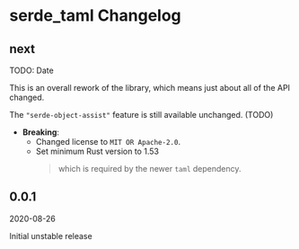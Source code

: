 # serde_taml Changelog

<!-- markdownlint-disable no-trailing-punctuation -->

## next

TODO: Date

This is an overall rework of the library, which means just about all of the API changed.

The `"serde-object-assist"` feature is still available unchanged. (TODO)

- **Breaking**:
  - Changed license to `MIT OR Apache-2.0`.
  - Set minimum Rust version to 1.53
    > which is required by the newer `taml` dependency.

## 0.0.1

2020-08-26

Initial unstable release
